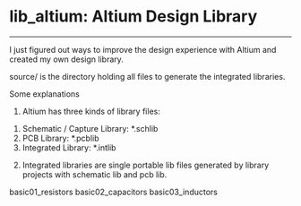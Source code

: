 lib_altium: Altium Design Library
=================
_________________

I just figured out ways to improve the design experience with Altium and created my own design library.

source/ is the directory holding all files to generate the integrated libraries.

Some explanations
1. Altium has three kinds of library files:
1) Schematic / Capture Library: *.schlib
2) PCB Library: *.pcblib
3) Integrated Library: *.intlib

2. Integrated libraries are single portable lib files generated by library projects with schematic lib and pcb lib. 

basic01_resistors
basic02_capacitors
basic03_inductors
